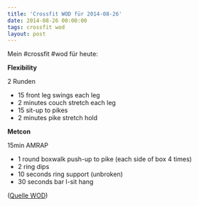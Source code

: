 ```yaml
---
title: 'Crossfit WOD für 2014-08-26'
date: 2014-08-26 00:00:00 
tags: crossfit wod
layout: post
---
```

Mein #crossfit #wod für heute:

**Flexibility**

2 Runden

* 15 front leg swings each leg
* 2 minutes couch stretch each leg
* 15 sit-up to pikes
* 2 minutes pike stretch hold

**Metcon**

15min AMRAP

* 1 round boxwalk push-up to pike (each side of box 4 times)
* 2 ring dips
* 10 seconds ring support (unbroken)
* 30 seconds bar l-sit hang

([Quelle WOD][0])

[0]: http://www.crossfithh.de/workouts--news/workout-tuesday32

